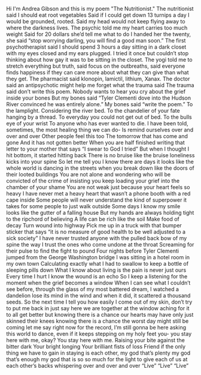 Hi I'm Andrea Gibson and this is my poem "The Nutritionist." The nutritionist said I should eat root vegetables Said if I could get down 13 turnips a day I would be grounded, rooted. Said my head would not keep flying away  to where the darkness lives. The psychic told me my heart carries too much weight Said for 20 dollars she’d tell me what to do I handed her the twenty, she said “stop worrying darling, you  will find a good man soon.” The first psychotherapist said I should  spend 3 hours a day sitting in a dark closet with my eyes closed  and my ears plugged. I tried it once but couldn’t  stop thinking about how gay it was to be sitting in the closet. The yogi told me to stretch  everything but truth, said focus on the outbreaths, said everyone finds happiness if they can care more about what they can give than what they get. The pharmacist said klonopin, lamictil, lithium, Xanax. The doctor said an antipsychotic might help me forget what the trauma said The trauma said don’t write this poem. Nobody wants to hear you cry  about the grief inside your bones But my bones said “Tyler Clementi dove into the Hudson River convinced he was entirely alone.” My bones said “write the poem.” To the lamplight. Considering the river bed. To the chandelier of your fate hanging by a thread. To everyday you could not get out of bed. To the bulls eye of your wrist To anyone who has ever wanted to die. I have been told, sometimes,  the most healing thing we can do- Is remind ourselves over and over and over Other people feel this too The tomorrow that has come and gone And it has not gotten better When you are half finished writing that letter to your mother that says “I swear to God I tried” But when I thought I hit bottom,  it started hitting back There is no bruise like the bruise loneliness kicks into your spine So let me tell you I know there are days it looks like  the whole world is dancing in the streets when you break down like the doors of their looted buildings You are not alone and wondering who will  be convicted of the crime of insisting you keep loading your grief into  the chamber of your shame You are not weak just because  your heart feels so heavy I have never met a heavy heart that wasn’t a phone booth with a red cape inside Some people will never understand  the kind of superpower it takes for some people to just walk outside Some days I know my smile looks like the gutter of a falling house But my hands are always holding tight to the ripchord of believing A life can be rich like the soil Make food of decay Turn wound into highway Pick me up in a truck with that  bumper sticker that says “it is no measure of good health to be well adjusted to a sick society” I have never trusted anyone with  the pulled back bow of my spine the way I trust the ones who  come undone at the throat Screaming for their pulse  to find the fight to pound Four nights before Tyler Clementi  jumped from the George Washington bridge I was sitting in a hotel room in my own town Calculating exactly what I had to swallow  to keep a bottle of sleeping pills down What I know about living  is the pain is never just ours Every time I hurt I know the wound is an echo So I keep a listening for the moment when the grief becomes a window When I can see what I couldn’t see before, through the glass of  my most battered dream, I watched a dandelion lose its mind in the wind and when it did, it scattered  a thousand seeds. So the next time I tell you  how easily I come out of my skin, don’t try to put me back in just say here we are together at the window aching for it to all get better but knowing there is a chance our hearts may have only just skinned their knees knowing there is a chance the worst  day might still be coming let me say right now for the record,  I’m still gonna be here asking this world to dance,  even if it keeps stepping on my holy feet you- you stay here with me, okay? You stay here with me. Raising your bite against the bitter dark Your bright longing Your brilliant fists of loss Friend if the only thing we have to gain in staying is each other, my god that’s plenty my god that’s enough my god that is so so much for the light to give each of us at each other’s backs whispering over and over and over “Live” “Live” “Live” 